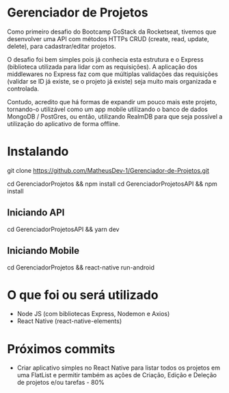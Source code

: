 # Gerenciador de Projetos

Como primeiro desafio do Bootcamp GoStack da Rocketseat, tivemos que desenvolver uma API com métodos HTTPs CRUD (create, read, update, delete), para cadastrar/editar projetos.

O desafio foi bem simples pois já conhecia esta estrutura e o Express (biblioteca utilizada para lidar com as requisições). A aplicação dos middlewares no Express faz com que múltiplas validações das requisições (validar se ID já existe, se o projeto já existe) seja muito mais organizada e controlada.

Contudo, acredito que há formas de expandir um pouco mais este projeto, tornando-o utilizável como um app mobile utilizando o banco de dados MongoDB / PostGres, ou então, utilizando RealmDB para que seja possível a utilização do aplicativo de forma offline.

# Instalando

git clone https://github.com/MatheusDev-1/Gerenciador-de-Projetos.git 

cd GerenciadorProjetos && npm install
cd GerenciadorProjetosAPI && npm install

## Iniciando API

cd GerenciadorProjetosAPI && yarn dev

## Iniciando Mobile

cd GerenciadorProjetos && react-native run-android

# O que foi ou será utilizado

* Node JS (com bibliotecas Express, Nodemon e Axios)
* React Native (react-native-elements)

# Próximos commits


* Criar aplicativo simples no React Native para listar todos os projetos em uma FlatList e permitir também as ações de Criação, Edição e Deleção de projetos e/ou tarefas - 80%

